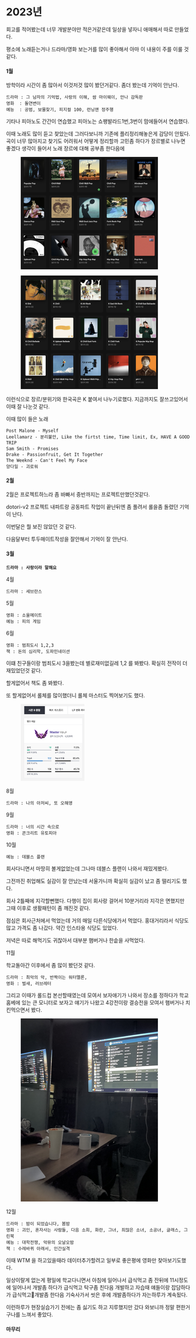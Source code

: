 # 2023년

회고를 적어봤는데 너무 개발분야만 적은거같은데 일상을 넣자니 애매해서 따로 만들었다.

평소에 노래듣는거나 드라마/영화 보는거를 많이 좋아해서 아마 이 내용이  주를 이룰 것 같다.



#### 1월

방학이라 시간이 좀 많아서 이것저것 많이 봤던거같다. 좀더 봤는데 기억이 안난다.

```
드라마 : 그 남자의 기억법, 사랑의 이해, 쌈 마이웨이, 안나 감독판
영화  : 돌연변이
예능  : 공범, 보물찾기, 피지컬 100, 런닝맨 정주행
```

기타나 피아노도 간간이 연습했고 피아노는 쇼팽발라드1번,3번이 맘에들어서 연습했다.



이때 노래도 많이 듣고 찾았는데 그러다보니까 기존에 플리정리해놓은게 감당이 안됬다. 곡이 너무 많아지고 찾기도 어려워서 어떻게 정리할까  고민좀 하다가 장르별로 나누면 좋겠다 생각이 들어서 노래 장르에 대해 공부좀 한다음에&#x20;

<div align="left">

<figure><img src="../../.gitbook/assets/image (1).png" alt="" width="375"><figcaption></figcaption></figure>

 

<figure><img src="../../.gitbook/assets/image (2).png" alt="" width="375"><figcaption></figcaption></figure>

</div>

이런식으로 장르/분위기와 한국곡은 K 붙여서 나누기로했다. 지금까지도 잘쓰고있어서 이때 잘 나눈것 같다.



이때 많이 들은 노래

```
Post Malone - Myself
Leellamarz - 분리불안, Like the firtst time, Time limit, Ex, HAVE A GOOD TRIP
Sam Smith - Promises
Drake - Passionfruit, Get It Together
The Weeknd - Can't Feel My Face
양다일 - 괴로워
```

#### 2월



2월은 프로젝트하느라 좀 바빠서 중반까지는 프로젝트만했던것같다.

dotori-v2 프로젝트 내파트랑 공동파트 작업이 끝난뒤엔 좀 풀려서 롤을좀 돌렸던 기억이 난다.

이번달은 뭘 보진 않았던 것 같다.

다음달부터 투두매이트작성을 잘안해서 기억이 잘 안난다.

#### 3월

<pre><code><strong>드라마 : 사랑이라 말해요
</strong></code></pre>

4월

```
드라마 : 세브란스
```

5월

```
영화 : 소울메이트
예능 : 피의 게임
```

6월

```
영화 : 범죄도시 1,2,3
책 : 돈의 심리학, 도파민네이션
```

이떄 친구들이랑 범죄도시 3을봤는데 별로재미없길레 1,2 를 봐봤다. 확실히 전작이 더 재밌었던것 같다.

할게없어서 책도 좀 봐봤다.

또 할게없어서 롤체를 많이했더니 롤체 마스터도 찍어보기도 했다.

<div align="left">

<figure><img src="../../.gitbook/assets/image.png" alt="" width="174"><figcaption></figcaption></figure>

</div>

8월&#x20;

```
드라마 : 나의 아저씨, 또 오해영
```

9월

```
드라마 : 너의 시간 속으로
영화 : 콘크리트 유토피아
```

10월

```
예능 : 데블스 플랜
```

회사다니면서 마땅히 볼게없었는데 그나마 데블스 플랜이 나와서 재밌게봤다.



그전까진 취업해도 실감이 잘 안났는데 서울가니까 확실히 실감이 났고 좀 떨리기도 했다.

회사 2틀째에 지각할뻔했다. 다행이 집이 회사랑 걸어서 10분거리라 지각은 면했지만 그때 이후로 생활패턴이 좀 깨진것 같다.&#x20;

점심은 회사근처에서 먹었는데 거의 매일 다른식당에가서 먹었다. 홍대거리라서 식당도많고 가격도 좀 나갔다. 약간 인스타용 식당도 있었다.

저녁은 따로 해먹기도 귀찮아서 대부분 햄버거나 한솥을 사먹었다.



11월

학교돌아간 이후에서 좀 많이 봤던것 같다.

```
드라마 : 최악의 악, 반짝이는 워터멜론, 
영화 : 벌새, 러브레터
```



그리고 이때가 롤드컵 본선할때였는데 모여서 보자애기가 나와서 장소를 정하다가 학교 홈베에 있는 큰 모니터로 보자고 얘기가 나왔고 4강전이랑 결승전을 모여서 햄버거나 치킨먹으면서 봤다.

<div align="left">

<figure><img src="../../.gitbook/assets/IMG_1804.jpeg" alt="" width="375"><figcaption></figcaption></figure>

</div>

12월

```
드라마 : 밤이 되었습니다, 봄밤
영화 : 괴인, 혼자사는 사람들, 다음 소희, 화란, 그녀, 죄많은 소녀, 소공녀, 글래스, 그린북
예능 : 대학전쟁, 악뮤의 오날오밤
책 : 수레바퀴 아래서, 인간실격
```

이때 WTM 을 하고있을때라 데이터추가할려고 일부로 좋은평에 영화만 찾아보기도했다.&#x20;

일상이랄게 없는게 평일에 학교다니면서 아침에 일어나서 급식먹고 좀 잔뒤에 11시정도에 일어나서 개발좀 하다가 급식먹고 탁구좀 친다음 개발하고 자습때 얘들이랑 잡담하다가 급식먹고개발좀 한다음 기숙사가서 씻은 후에 개발좀하다가 자는하루가 계속됬다.

이런하루가 현장실습가기 전에는 좀 싫기도 하고 지루했지만 갔다 와보니까 정말 편한거구나를 느껴서 좋았다.



#### 마무리















